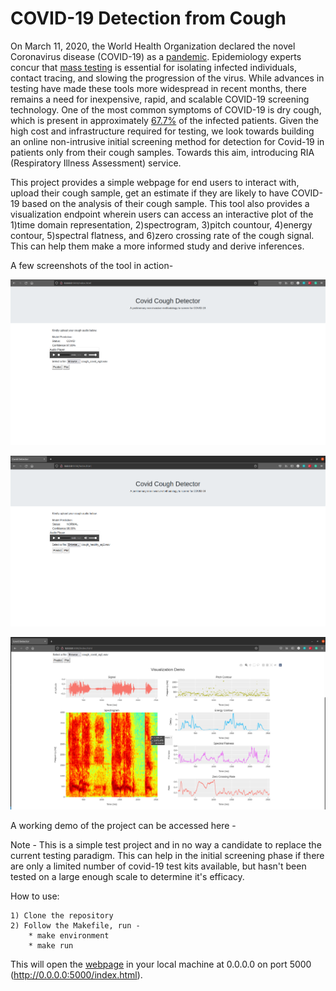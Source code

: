 # COVID-19 Detection from Cough

On March 11, 2020, the World Health Organization declared the novel Coronavirus disease (COVID-19) as a [pandemic](https://pubmed.ncbi.nlm.nih.gov/32191675/). Epidemiology experts concur that [mass testing](https://pubmed.ncbi.nlm.nih.gov/32847926/) is essential for isolating infected individuals, contact tracing, and slowing the progression of the virus. While advances in testing have made these tools more widespread in recent months, there remains a need for inexpensive, rapid, and scalable COVID-19 screening technology. One of the most common symptoms of COVID-19 is dry cough, which is present in approximately [67.7%](https://www.scielo.br/j/rb/a/MsJJz6qXfjjpkXg6qVj4Hfj/?lang=en) of the infected patients. Given the high cost and infrastructure required for testing, we look towards building an online non-intrusive initial screening method for detection for Covid-19 in patients only from their cough samples. Towards this aim, introducing RIA (Respiratory Illness Assessment) service.

This project provides a simple webpage for end users to interact with, upload their cough sample, get an estimate if they are likely to have COVID-19 based on the analysis of their cough sample. This tool also provides a visualization endpoint wherein users can access an interactive plot of the 1)time domain representation, 2)spectrogram, 3)pitch countour, 4)energy contour, 5)spectral flatness, and 6)zero crossing rate of the cough signal. This can help them make a more informed study and derive inferences. 

A few screenshots of the tool in action- 

![Tool screenshot 1](figures/ria_html_snap_1.png "Screenshot of the tool")

![Tool screenshot 2](figures/ria_html_snap2.png "Screenshot of the tool")

![Tool screenshot 3](figures/ria_vizualisation_demo.png "Interactive vizualisation")

A working demo of the project can be accessed here - 

Note - This is a simple test project and in no way a candidate to replace the current testing paradigm. This can help in the initial screening phase if there are only a limited number of covid-19 test kits available, but hasn't been tested on a large enough scale to determine it's efficacy.

How to use:
```
1) Clone the repository
2) Follow the Makefile, run -
    * make environment
    * make run
```
This will open the [webpage](ria/static/index.html) in your local machine at 0.0.0.0 on port 5000 (http://0.0.0.0:5000/index.html).

